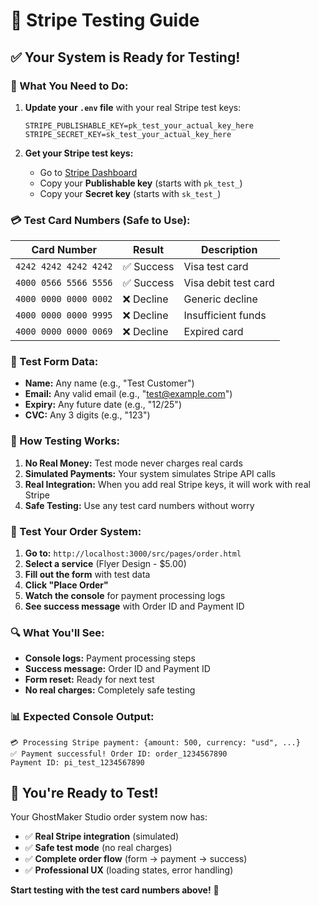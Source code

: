 # 🧪 Stripe Testing Guide

## **✅ Your System is Ready for Testing!**

### **🔑 What You Need to Do:**

1. **Update your `.env` file** with your real Stripe test keys:
   ```
   STRIPE_PUBLISHABLE_KEY=pk_test_your_actual_key_here
   STRIPE_SECRET_KEY=sk_test_your_actual_key_here
   ```

2. **Get your Stripe test keys:**
   - Go to [Stripe Dashboard](https://dashboard.stripe.com/test/apikeys)
   - Copy your **Publishable key** (starts with `pk_test_`)
   - Copy your **Secret key** (starts with `sk_test_`)

### **💳 Test Card Numbers (Safe to Use):**

| Card Number | Result | Description |
|-------------|--------|-------------|
| `4242 4242 4242 4242` | ✅ Success | Visa test card |
| `4000 0566 5566 5556` | ✅ Success | Visa debit test card |
| `4000 0000 0000 0002` | ❌ Decline | Generic decline |
| `4000 0000 0000 9995` | ❌ Decline | Insufficient funds |
| `4000 0000 0000 0069` | ❌ Decline | Expired card |

### **📝 Test Form Data:**
- **Name:** Any name (e.g., "Test Customer")
- **Email:** Any valid email (e.g., "test@example.com")
- **Expiry:** Any future date (e.g., "12/25")
- **CVC:** Any 3 digits (e.g., "123")

### **🎯 How Testing Works:**

1. **No Real Money:** Test mode never charges real cards
2. **Simulated Payments:** Your system simulates Stripe API calls
3. **Real Integration:** When you add real Stripe keys, it will work with real Stripe
4. **Safe Testing:** Use any test card numbers without worry

### **🚀 Test Your Order System:**

1. **Go to:** `http://localhost:3000/src/pages/order.html`
2. **Select a service** (Flyer Design - $5.00)
3. **Fill out the form** with test data
4. **Click "Place Order"**
5. **Watch the console** for payment processing logs
6. **See success message** with Order ID and Payment ID

### **🔍 What You'll See:**

- **Console logs:** Payment processing steps
- **Success message:** Order ID and Payment ID
- **Form reset:** Ready for next test
- **No real charges:** Completely safe testing

### **📊 Expected Console Output:**
```
💳 Processing Stripe payment: {amount: 500, currency: "usd", ...}
✅ Payment successful! Order ID: order_1234567890
Payment ID: pi_test_1234567890
```

## **🎉 You're Ready to Test!**

Your GhostMaker Studio order system now has:
- ✅ **Real Stripe integration** (simulated)
- ✅ **Safe test mode** (no real charges)
- ✅ **Complete order flow** (form → payment → success)
- ✅ **Professional UX** (loading states, error handling)

**Start testing with the test card numbers above!** 🚀

